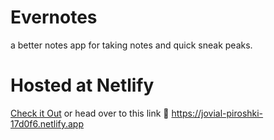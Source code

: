 # Evernotes
a better notes app for taking notes and quick sneak peaks.



# Hosted at Netlify
 [Check it Out](https://jovial-piroshki-17d0f6.netlify.app)
  or head over to this link 🔗
  https://jovial-piroshki-17d0f6.netlify.app
